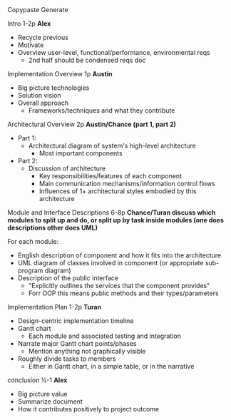 

<Cover Page>
Copypaste

<Table of Contents>
Generate



Intro 1-2p **Alex**
- Recycle previous
- Motivate
- Overview user-level, functional/performance, environmental reqs
  - 2nd half should be condensed reqs doc

Implementation Overview 1p **Austin**
- Big picture technologies
- Solution vision
- Overall approach
  - Frameworks/techniques and what they contribute

Architectural  Overview 2p **Austin/Chance (part 1, part 2)**
- Part 1:
  - Architectural diagram of system&#39;s high-level architecture
    - Most important components
- Part 2:
  - Discussion of architecture
    - Key responsibilities/features of each component
    - Main communication mechanisms/information control flows
    - Influences of 1+ architectural styles embodied by this architecture

Module and Interface Descriptions 6-8p
**Chance/Turan discuss which modules to split up and do, or split up by task inside modules (one does descriptions other does UML)**

For each module:
- English description of component and how it fits into the architecture
- UML diagram of classes involved in component (or appropriate sub-program diagram)
- Description of the public interface
  - &quot;Explicitly outlines the services that the component provides&quot;
  - Forr OOP this means public methods and their types/parameters

Implementation Plan 1-2p **Turan**
- Design-centric implementation timeline
- Gantt chart
  - Each module and associated testing and integration
- Narrate major Gantt chart points/phases
  - Mention anything not graphically visible
- Roughly divide tasks to members
  - Either in Gantt chart, in a simple table, or in the narrative

conclusion ½-1 **Alex**
- Big picture value
- Summarize document
- How it contributes positively to project outcome

